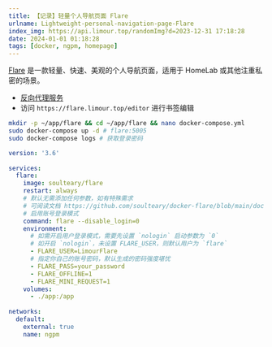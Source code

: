 ```yaml
---
title: 【记录】轻量个人导航页面 Flare
urlname: Lightweight-personal-navigation-page-Flare
index_img: https://api.limour.top/randomImg?d=2023-12-31 17:18:28
date: 2024-01-01 01:18:28
tags: [docker, ngpm, homepage]
---
```

[Flare](https://github.com/soulteary/docker-flare) 是一款轻量、快速、美观的个人导航页面，适用于 HomeLab 或其他注重私密的场景。
+ [反向代理服务](/Docker-bu-shu-Nginx-Proxy-Manager)
+ 访问 `https://flare.limour.top/editor` 进行书签编辑
```bash
mkdir -p ~/app/flare && cd ~/app/flare && nano docker-compose.yml
sudo docker-compose up -d # flare:5005
sudo docker-compose logs # 获取登录密码
```
```yml
version: '3.6'
 
services:
  flare:
    image: soulteary/flare
    restart: always
    # 默认无需添加任何参数，如有特殊需求
    # 可阅读文档 https://github.com/soulteary/docker-flare/blob/main/docs/advanced-startup.md
    # 启用账号登录模式
    command: flare --disable_login=0
    environment:
      # 如需开启用户登录模式，需要先设置 `nologin` 启动参数为 `0`
      # 如开启 `nologin`，未设置 FLARE_USER，则默认用户为 `flare`
      - FLARE_USER=LimourFlare
      # 指定你自己的账号密码，默认生成的密码强度堪忧
      - FLARE_PASS=your_password
      - FLARE_OFFLINE=1
      - FLARE_MINI_REQUEST=1
    volumes:
      - ./app:/app
 
networks:
  default:
    external: true
    name: ngpm
```